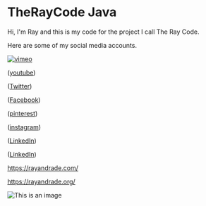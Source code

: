 # TheRayCode Java

Hi, I'm Ray and this is my code for the project I call The Ray Code.

Here are some of my social media accounts.


[![vimeo](https://github.com/RayAndrade/TheRayCode/UMLs/Adapter141.png)](https://vimeo.com/735684583)



([youtube](https://www.youtube.com/TheRayCode/))

([Twitter](https://twitter.com/TheRayCode))

([Facebook](https://www.Facebook.com/TheRayCode/))

([pinterest](https://www.pinterest.com/TheRayCode/))

([instagram](https://www.instagram.com/the_ray_code/))

([LinkedIn](https://www.linkedin.com/in/andraderay/))

([LinkedIn](https://www.linkedin.com/in/theraycode/))


https://rayandrade.com/

https://rayandrade.org/

![This is an image](https://i0.wp.com/rayandrade.com/wp-content/uploads/2021/12/abstract-_factory03.jpeg?resize=1536%2C1024&ssl=1)


